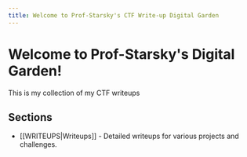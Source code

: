 ```yaml
---
title: Welcome to Prof-Starsky's CTF Write-up Digital Garden
---
```


# Welcome to Prof-Starsky's Digital Garden!

This is my collection of my CTF writeups

## Sections

- [[WRITEUPS|Writeups]] - Detailed writeups for various projects and challenges.
